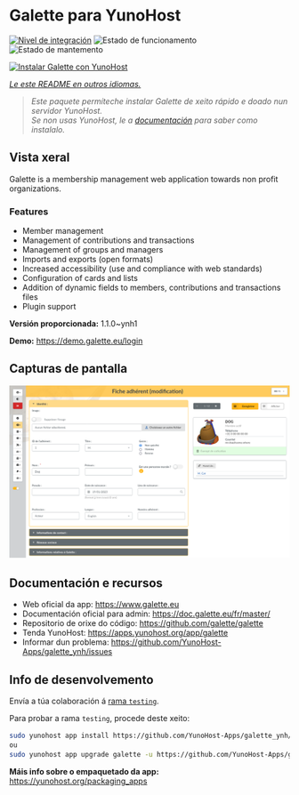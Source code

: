 <!--
NOTA: Este README foi creado automáticamente por <https://github.com/YunoHost/apps/tree/master/tools/readme_generator>
NON debe editarse manualmente.
-->

# Galette para YunoHost

[![Nivel de integración](https://dash.yunohost.org/integration/galette.svg)](https://dash.yunohost.org/appci/app/galette) ![Estado de funcionamento](https://ci-apps.yunohost.org/ci/badges/galette.status.svg) ![Estado de mantemento](https://ci-apps.yunohost.org/ci/badges/galette.maintain.svg)

[![Instalar Galette con YunoHost](https://install-app.yunohost.org/install-with-yunohost.svg)](https://install-app.yunohost.org/?app=galette)

*[Le este README en outros idiomas.](./ALL_README.md)*

> *Este paquete permíteche instalar Galette de xeito rápido e doado nun servidor YunoHost.*  
> *Se non usas YunoHost, le a [documentación](https://yunohost.org/install) para saber como instalalo.*

## Vista xeral

Galette is a membership management web application towards non profit organizations.

### Features

- Member management
- Management of contributions and transactions
- Management of groups and managers
- Imports and exports (open formats)
- Increased accessibility (use and compliance with web standards)
- Configuration of cards and lists
- Addition of dynamic fields to members, contributions and transactions files
- Plugin support


**Versión proporcionada:** 1.1.0~ynh1

**Demo:** <https://demo.galette.eu/login>

## Capturas de pantalla

![Captura de pantalla de Galette](./doc/screenshots/edit_member.png)

## Documentación e recursos

- Web oficial da app: <https://www.galette.eu>
- Documentación oficial para admin: <https://doc.galette.eu/fr/master/>
- Repositorio de orixe do código: <https://github.com/galette/galette>
- Tenda YunoHost: <https://apps.yunohost.org/app/galette>
- Informar dun problema: <https://github.com/YunoHost-Apps/galette_ynh/issues>

## Info de desenvolvemento

Envía a túa colaboración á [rama `testing`](https://github.com/YunoHost-Apps/galette_ynh/tree/testing).

Para probar a rama `testing`, procede deste xeito:

```bash
sudo yunohost app install https://github.com/YunoHost-Apps/galette_ynh/tree/testing --debug
ou
sudo yunohost app upgrade galette -u https://github.com/YunoHost-Apps/galette_ynh/tree/testing --debug
```

**Máis info sobre o empaquetado da app:** <https://yunohost.org/packaging_apps>
